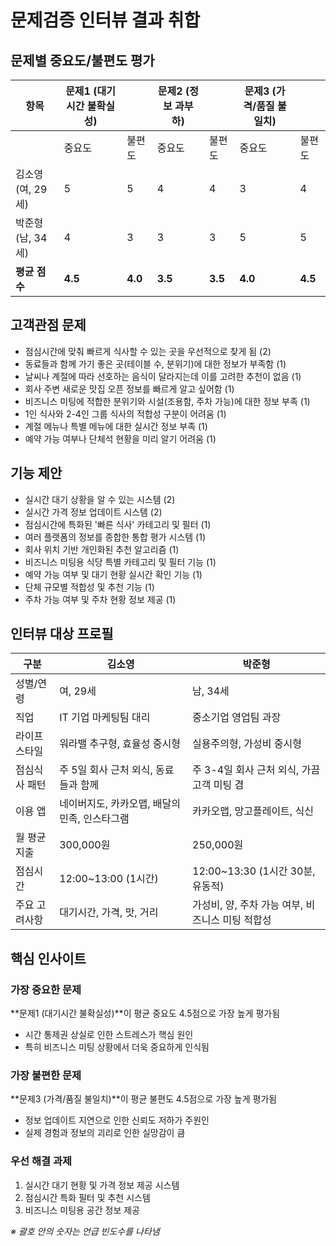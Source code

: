 # 문제검증 인터뷰 결과 취합

## 문제별 중요도/불편도 평가

| 항목 | 문제1 (대기시간 불확실성) | | 문제2 (정보 과부하) | | 문제3 (가격/품질 불일치) | |
|------|-------|-------|-------|-------|-------|-------|
| | 중요도 | 불편도 | 중요도 | 불편도 | 중요도 | 불편도 |
| 김소영 (여, 29세) | 5 | 5 | 4 | 4 | 3 | 4 |
| 박준형 (남, 34세) | 4 | 3 | 3 | 3 | 5 | 5 |
| **평균 점수** | **4.5** | **4.0** | **3.5** | **3.5** | **4.0** | **4.5** |

## 고객관점 문제

- 점심시간에 맞춰 빠르게 식사할 수 있는 곳을 우선적으로 찾게 됨 (2)
- 동료들과 함께 가기 좋은 곳(테이블 수, 분위기)에 대한 정보가 부족함 (1)
- 날씨나 계절에 따라 선호하는 음식이 달라지는데 이를 고려한 추천이 없음 (1)
- 회사 주변 새로운 맛집 오픈 정보를 빠르게 알고 싶어함 (1)
- 비즈니스 미팅에 적합한 분위기와 시설(조용함, 주차 가능)에 대한 정보 부족 (1)
- 1인 식사와 2-4인 그룹 식사의 적합성 구분이 어려움 (1)
- 계절 메뉴나 특별 메뉴에 대한 실시간 정보 부족 (1)
- 예약 가능 여부나 단체석 현황을 미리 알기 어려움 (1)

## 기능 제안

- 실시간 대기 상황을 알 수 있는 시스템 (2)
- 실시간 가격 정보 업데이트 시스템 (2)
- 점심시간에 특화된 '빠른 식사' 카테고리 및 필터 (1)
- 여러 플랫폼의 정보를 종합한 통합 평가 시스템 (1)
- 회사 위치 기반 개인화된 추천 알고리즘 (1)
- 비즈니스 미팅용 식당 특별 카테고리 및 필터 기능 (1)
- 예약 가능 여부 및 대기 현황 실시간 확인 기능 (1)
- 단체 규모별 적합성 및 추천 기능 (1)
- 주차 가능 여부 및 주차 현황 정보 제공 (1)

## 인터뷰 대상 프로필

| 구분 | 김소영 | 박준형 |
|------|--------|--------|
| 성별/연령 | 여, 29세 | 남, 34세 |
| 직업 | IT 기업 마케팅팀 대리 | 중소기업 영업팀 과장 |
| 라이프스타일 | 워라밸 추구형, 효율성 중시형 | 실용주의형, 가성비 중시형 |
| 점심식사 패턴 | 주 5일 회사 근처 외식, 동료들과 함께 | 주 3-4일 회사 근처 외식, 가끔 고객 미팅 겸 |
| 이용 앱 | 네이버지도, 카카오맵, 배달의민족, 인스타그램 | 카카오맵, 망고플레이트, 식신 |
| 월 평균 지출 | 300,000원 | 250,000원 |
| 점심시간 | 12:00~13:00 (1시간) | 12:00~13:30 (1시간 30분, 유동적) |
| 주요 고려사항 | 대기시간, 가격, 맛, 거리 | 가성비, 양, 주차 가능 여부, 비즈니스 미팅 적합성 |

## 핵심 인사이트

### 가장 중요한 문제
**문제1 (대기시간 불확실성)**이 평균 중요도 4.5점으로 가장 높게 평가됨
- 시간 통제권 상실로 인한 스트레스가 핵심 원인
- 특히 비즈니스 미팅 상황에서 더욱 중요하게 인식됨

### 가장 불편한 문제
**문제3 (가격/품질 불일치)**이 평균 불편도 4.5점으로 가장 높게 평가됨
- 정보 업데이트 지연으로 인한 신뢰도 저하가 주원인
- 실제 경험과 정보의 괴리로 인한 실망감이 큼

### 우선 해결 과제
1. 실시간 대기 현황 및 가격 정보 제공 시스템
2. 점심시간 특화 필터 및 추천 시스템
3. 비즈니스 미팅용 공간 정보 제공

*※ 괄호 안의 숫자는 언급 빈도수를 나타냄*